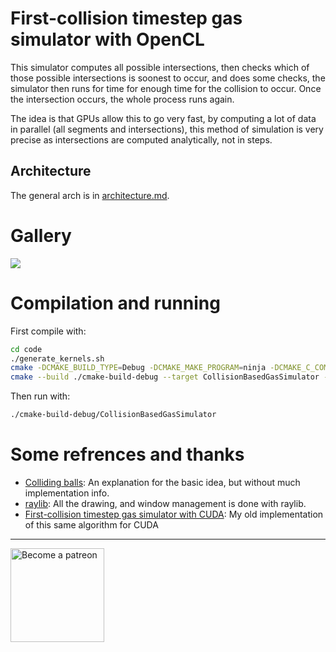 # First-collision timestep gas simulator with OpenCL
This simulator computes all possible intersections, then checks which of those possible intersections is soonest to
occur, and does some checks, the simulator then runs for time for enough time for the collision to occur. Once the 
intersection occurs, the whole process runs again.

The idea is that GPUs allow this to go very fast, by computing a lot of data in parallel (all segments and
intersections), this method of simulation is very precise as intersections are computed analytically, not 
in steps.

## Architecture

The general arch is in [architecture.md](architecture.md).

# Gallery

<img src="result.gif"/>

# Compilation and running

First compile with:

```bash
cd code
./generate_kernels.sh
cmake -DCMAKE_BUILD_TYPE=Debug -DCMAKE_MAKE_PROGRAM=ninja -DCMAKE_C_COMPILER=gcc -DCMAKE_CXX_COMPILER=g++ -G Ninja -S ./ -B ./cmake-build-debug
cmake --build ./cmake-build-debug --target CollisionBasedGasSimulator -j 3
```

Then run with:

```bash
./cmake-build-debug/CollisionBasedGasSimulator
```

# Some refrences and thanks

* [Colliding balls](https://garethrees.org/2009/02/17/physics/): An explanation for the basic idea, but without much implementation info.
* [raylib](https://www.raylib.com/): All the drawing, and window management is done with raylib.
* [First-collision timestep gas simulator with CUDA](https://github.com/EmmanuelMess/FirstCollisionTimestepRarefiedGasSimulator): My old implementation of this same algorithm for CUDA
----
<a class="imgpatreon" href="https://www.patreon.com/emmanuelmess" target="_blank">
<img alt="Become a patreon" src="https://user-images.githubusercontent.com/10991116/56376378-07065400-61de-11e9-9583-8ff2148aa41c.png" width=150px></a>
